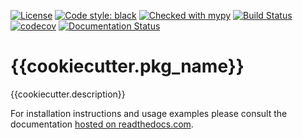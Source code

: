 [![License](https://img.shields.io/badge/License-BSD%203--Clause-blue.svg)](https://opensource.org/licenses/BSD-3-Clause) 
[![Code style: black](https://img.shields.io/badge/code%20style-black-000000.svg)](https://github.com/psf/black) 
[![Checked with mypy](http://www.mypy-lang.org/static/mypy_badge.svg)](http://mypy-lang.org/) 
[![Build Status](https://travis-ci.org/pmeier/{{cookiecutter.pkg_name}}.svg?branch=master)](https://travis-ci.org/pmeier/{{cookiecutter.pkg_name}}) 
[![codecov](https://codecov.io/gh/pmeier/{{cookiecutter.pkg_name}}/branch/master/graph/badge.svg)](https://codecov.io/gh/pmeier/{{cookiecutter.pkg_name}}) 
[![Documentation Status](https://readthedocs.org/projects/{{cookiecutter.pkg_name}}/badge/?version=latest)](https://{{cookiecutter.pkg_name}}.readthedocs.io/en/latest/?badge=latest)



# {{cookiecutter.pkg_name}}

{{cookiecutter.description}}

For installation instructions and usage examples please consult the documentation [hosted on readthedocs.com](https://{{cookiecutter.pkg_name}}.readthedocs.io/en/latest).

